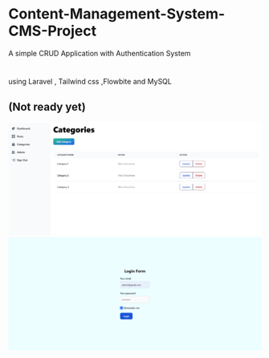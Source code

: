 # Content-Management-System-CMS-Project
A simple CRUD Application with Authentication System
#
using Laravel , Tailwind css ,Flowbite  and MySQL
## (Not ready yet) 
![Login Page](crud.png)
![Login Page](login.png)